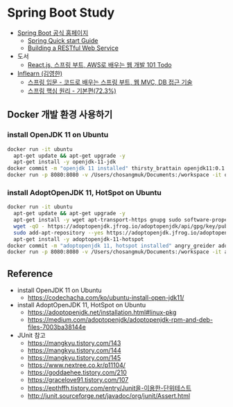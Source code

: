 # Spring Boot Study

- [Spring Boot 공식 홈페이지](https://spring.io/projects/spring-boot)
  - [Spring Quick start Guide](quick-start)
  - [Building a RESTful Web Service](basic-rest-service)
- 도서
  - [React.js, 스프링 부트, AWS로 배우는 웹 개발 101 Todo](todo-101)
- [Inflearn (김영한)](https://www.inflearn.com/users/@yh)
  - [스프링 입문 - 코드로 배우는 스프링 부트, 웹 MVC, DB 접근 기술](introduction)
  - [스프링 핵심 원리 - 기본편(72.3%)](core-basic)

## Docker 개발 환경 사용하기
### install OpenJDK 11 on Ubuntu
```sh
docker run -it ubuntu
  apt-get update && apt-get upgrade -y
  apt-get install -y openjdk-11-jdk
docker commit -m "openjdk 11 installed" thirsty_brattain openjdk11:0.1
docker run -p 8080:8080 -v /Users/chosangmuk/Documents:/workspace -it openjdk11:0.1  
```
### install AdoptOpenJDK 11, HotSpot on Ubuntu
```sh
docker run -it ubuntu
  apt-get update && apt-get upgrade -y 
  apt-get install -y wget apt-transport-https gnupg sudo software-properties-common
  wget -qO - https://adoptopenjdk.jfrog.io/adoptopenjdk/api/gpg/key/public | sudo apt-key add -
  sudo add-apt-repository --yes https://adoptopenjdk.jfrog.io/adoptopenjdk/deb/
  apt-get install -y adoptopenjdk-11-hotspot
docker commit -m "adoptopenjdk 11, hotspot installed" angry_greider adoptopenjdk11:0.1
docker run -p 8080:8080 -v /Users/chosangmuk/Documents:/workspace -it adoptopenjdk11:0.1  
```

## Reference
- install OpenJDK 11 on Ubuntu
  - https://codechacha.com/ko/ubuntu-install-open-jdk11/
- install AdoptOpenJDK 11, HotSpot on Ubuntu
  - https://adoptopenjdk.net/installation.html#linux-pkg
  - https://medium.com/adoptopenjdk/adoptopenjdk-rpm-and-deb-files-7003ba38144e
- JUnit 참고
  - https://mangkyu.tistory.com/143 
  - https://mangkyu.tistory.com/144
  - https://mangkyu.tistory.com/145
  - https://www.nextree.co.kr/p11104/
  - https://goddaehee.tistory.com/210
  - https://gracelove91.tistory.com/107
  - https://epthffh.tistory.com/entry/Junit을-이용한-단위테스트
  - http://junit.sourceforge.net/javadoc/org/junit/Assert.html